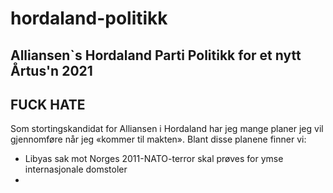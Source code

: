 # hordaland-politikk
Alliansen`s Hordaland Parti  Politikk for et nytt Årtus'n 2021
--------------------------------------------------------------
FUCK HATE
---------

Som stortingskandidat for Alliansen i Hordaland har jeg mange planer jeg vil gjennomføre når jeg «kommer til makten». Blant disse planene finner vi:
- Libyas sak mot Norges 2011-NATO-terror skal prøves for ymse internasjonale domstoler
- 
